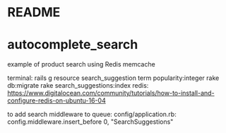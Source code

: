 # README
# autocomplete_search
example of product search using Redis memcache

terminal:
rails g resource search_suggestion term popularity:integer
rake db:migrate
rake search_suggestions:index
redis: https://www.digitalocean.com/community/tutorials/how-to-install-and-configure-redis-on-ubuntu-16-04

to add search middleware to queue:
config/application.rb:
config.middleware.insert_before 0, "SearchSuggestions"
